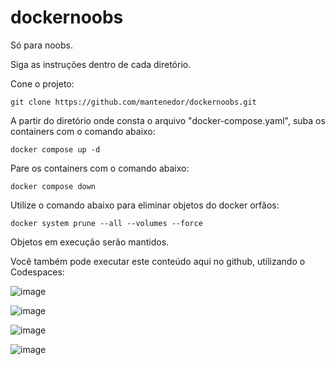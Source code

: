 # dockernoobs

Só para noobs.

Siga as instruções dentro de cada diretório.

Cone o projeto:
```
git clone https://github.com/mantenedor/dockernoobs.git
```
A partir do diretório onde consta o arquivo "docker-compose.yaml", suba os containers com o comando abaixo:
```
docker compose up -d
```
Pare os containers com o comando abaixo:
```
docker compose down
```
Utilize o comando abaixo para eliminar objetos do docker orfãos:
```
docker system prune --all --volumes --force
```
Objetos em execução serão mantidos.

Você também pode executar este conteúdo aqui no github, utilizando o Codespaces:

![image](https://github.com/mantenedor/dockernoobs/assets/5191875/4ff3a537-d87a-402f-9fca-d2a6e9e3dda2)

![image](https://github.com/mantenedor/dockernoobs/assets/5191875/61e82d55-3366-4cec-bdfa-7296d9b65145)

![image](https://github.com/mantenedor/dockernoobs/assets/5191875/caa2353a-f073-4926-9394-5d855538bd85)

![image](https://github.com/mantenedor/dockernoobs/assets/5191875/f7e42b73-f2bd-478d-8d55-1e9d415e0296)
